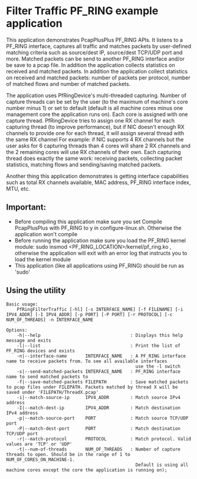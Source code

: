 Filter Traffic PF_RING example application
==========================================

This application demonstrates PcapPlusPlus PF_RING APIs. 
It listens to a PF_RING interface, captures all traffic and matches packets by user-defined matching criteria such as source/dest IP, source/dest TCP/UDP port and more. 
Matched packets can be send to another PF_RING interface and/or be save to a pcap file. In addition the application collects statistics on received and matched packets.
In addition the application collect statistics on received and matched packets: number of packets per protocol, number of matched flows and number of matched packets.

The application uses PfRingDevice's multi-threaded capturing. Number of capture threads can be set by the user (to the maximum of machine's core number minus 1) or set to default 
(default is all machine cores minus one management core the application runs on). Each core is assigned with one capture thread.
PfRingDevice tries to assign one RX channel for each capturing thread (to improve performance), but if NIC doesn't enough RX channels to provide one for each thread, it will assign several thread with the same RX channel
For example: if NIC supports 4 RX channels but the user asks for 6 capturing threads than 4 cores will share 2 RX channels and the 2 remaining cores will use RX channels of their own.
Each capturing thread does exactly the same work: receiving packets, collecting packet statistics, matching flows and sending/saving matched packets.

Another thing this application demonstrates is getting interface capabilities such as total RX channels available, MAC address, PF_RING interface index, MTU, etc.

Important:
----------
- Before compiling this application make sure you set Compile PcapPlusPlus with PF_RING to y in configure-linux.sh. Otherwise the application won't compile
- Before running the application make sure you load the PF_RING kernel module: sudo insmod <PF_RING_LOCATION>/kernel/pf_ring.ko , otherwise the application will exit with an error log that instructs you to load the kernel module
- This application (like all applications using PF_RING) should be run as 'sudo'

Using the utility
-----------------
	Basic usage: 
		PfRingFilterTraffic [-hl] [-s INTERFACE_NAME] [-f FILENAME] [-i IPV4_ADDR] [-I IPV4_ADDR] [-p PORT] [-P PORT] [-r PROTOCOL] [-c NUM_OF_THREADS] -n INTERFACE_NAME

	Options:
		-h|--help                                  : Displays this help message and exits
		-l|--list                                  : Print the list of PF_RING devices and exists
		-n|--interface-name       INTERFACE_NAME   : A PF_RING interface name to receive packets from. To see all available interfaces
													 use the -l switch
		-s|--send-matched-packets INTERFACE_NAME   : PF_RING interface name to send matched packets to
		-f|--save-matched-packets FILEPATH         : Save matched packets to pcap files under FILEPATH. Packets matched by thread X will be saved under 'FILEPATH/ThreadX.pcap'
		-i|--match-source-ip      IPV4_ADDR        : Match source IPv4 address
		-I|--match-dest-ip        IPV4_ADDR        : Match destination IPv4 address
		-p|--match-source-port    PORT             : Match source TCP/UDP port
		-P|--match-dest-port      PORT             : Match destination TCP/UDP port
		-r|--match-protocol       PROTOCOL         : Match protocol. Valid values are 'TCP' or 'UDP'
		-t|--num-of-threads       NUM_OF_THREADS   : Number of capture threads to open. Should be in the range of 1 to NUM_OF_CORES_ON_MACHINE-1.
													 Default is using all machine cores except the core the application is running on);